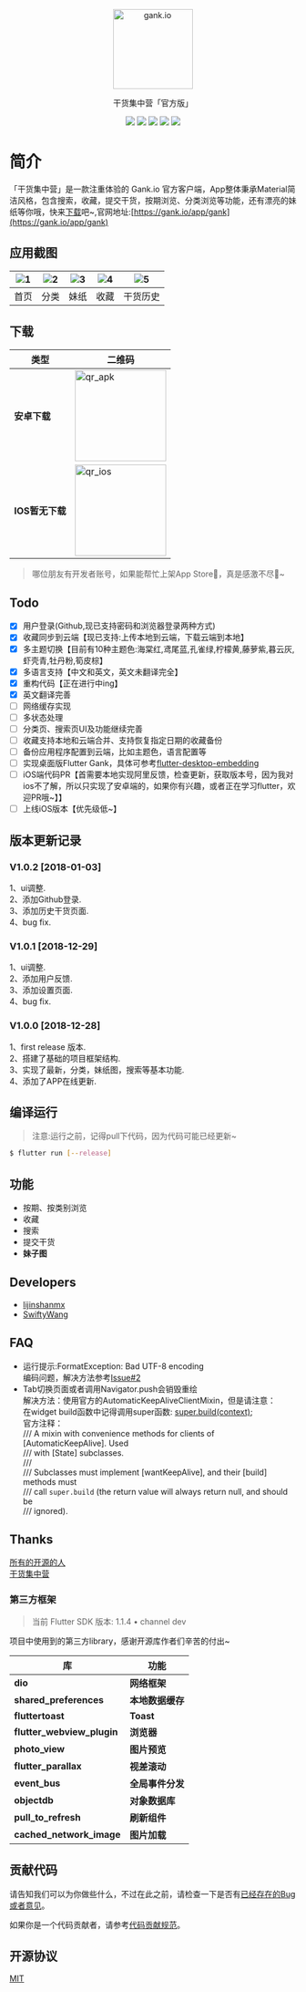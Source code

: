 <p align="center">
  <a href="http://gank.io">
    <img alt="gank.io" src="https://ws1.sinaimg.cn/large/0065oQSqly1fyli3kk857j305c05cjrc.jpg" width="140">
  </a>
</p>
<p align="center">干货集中营「官方版」</p>

<p align="center">
  <img src="https://img.shields.io/badge/build-passing-52C434.svg">
  <img src="https://img.shields.io/badge/version-1.0.2-52C434.svg">
  <img src="https://img.shields.io/badge/flutterSdk-1.1.4-red.svg">
  <img src="https://img.shields.io/badge/language-dart2-blue.svg">
  <img src="https://img.shields.io/badge/license-MIT-orange.svg">
</p>

# 简介
「干货集中营」是一款注重体验的 Gank.io 官方客户端，App整体秉承Material简洁风格，包含搜索，收藏，提交干货，按期浏览、分类浏览等功能，还有漂亮的妹纸等你哦，快来[下载](https://raw.githubusercontent.com/lijinshanmx/flutter_gank/master/apks/app-release-latest.apk)吧~,官网地址:[https://gank.io/app/gank](https://gank.io/app/gank)

## 应用截图

| ![1](https://ws1.sinaimg.cn/large/0065oQSqly1fyt98vkcuxj30ps18yh9c.jpg) | ![2](https://ws1.sinaimg.cn/large/0065oQSqly1fylfbqnnzrj30ps18ywwv.jpg) | ![3](https://ws1.sinaimg.cn/large/0065oQSqly1fylfc4r4mgj30ps18ye81.jpg) | ![4](https://ws1.sinaimg.cn/large/0065oQSqly1fylhxlnd24j30ps18ydx3.jpg) | ![5](https://ws1.sinaimg.cn/large/0065oQSqly1fyt99whhpij30ps18yhdt.jpg) |
| :--: | :--: | :--: | :--: | :--: |
| 首页 | 分类 | 妹纸 | 收藏 | 干货历史|


## 下载

| 类型          | 二维码                                      |
| ----------- | ---------------------------------------- |
| **安卓下载**  | <img src="https://ws1.sinaimg.cn/large/0065oQSqly1fywl59574cj308c08c0sp.jpg" width = "160"  alt="qr_apk" /> |
| **IOS暂无下载** | <img src="https://ws1.sinaimg.cn/large/0065oQSqly1fynmxdifkmj306o05udgf.jpg" width = "160"  alt="qr_ios" /> |

> 哪位朋友有开发者账号，如果能帮忙上架App Store💪，真是感激不尽🙏~

## Todo

- [x] 用户登录(Github,现已支持密码和浏览器登录两种方式)
- [x] 收藏同步到云端【现已支持:上传本地到云端，下载云端到本地】
- [x] 多主题切换【目前有10种主题色:海棠红,鸢尾蓝,孔雀绿,柠檬黄,藤萝紫,暮云灰,虾壳青,牡丹粉,筍皮棕】
- [x] 多语言支持【中文和英文，英文未翻译完全】
- [x] 重构代码【正在进行中ing】
- [x] 英文翻译完善
- [ ] 网络缓存实现
- [ ] 多状态处理
- [ ] 分类页、搜索页UI及功能继续完善
- [ ] 收藏支持本地和云端合并、支持恢复指定日期的收藏备份
- [ ] 备份应用程序配置到云端，比如主题色，语言配置等
- [ ] 实现桌面版Flutter Gank，具体可参考[flutter-desktop-embedding](https://github.com/google/flutter-desktop-embedding)
- [ ] iOS端代码PR【首需要本地实现阿里反馈，检查更新，获取版本号，因为我对ios不了解，所以只实现了安卓端的，如果你有兴趣，或者正在学习flutter，欢迎PR哦~】】
- [ ] 上线iOS版本【优先级低~】

## 版本更新记录
### V1.0.2  [2018-01-03]  
  1、ui调整.  
  2、添加Github登录.  
  3、添加历史干货页面.  
  4、bug fix. 
### V1.0.1  [2018-12-29]  
  1、ui调整.  
  2、添加用户反馈.  
  3、添加设置页面.  
  4、bug fix.  
### V1.0.0  [2018-12-28]  
  1、first release 版本.  
  2、搭建了基础的项目框架结构.  
  3、实现了最新，分类，妹纸图，搜索等基本功能.  
  4、添加了APP在线更新.

## 编译运行

> 注意:运行之前，记得pull下代码，因为代码可能已经更新~

```bash
$ flutter run [--release]
```

## 功能

- 按期、按类别浏览
- 收藏
- 搜索
- 提交干货
- **妹子图**


## Developers

- [lijinshanmx](https://github.com/lijinshanmx)  
- [SwiftyWang](https://github.com/SwiftyWang)  


## FAQ

- 运行提示:FormatException: Bad UTF-8 encoding  
   编码问题，解决方法参考[Issue#2](https://github.com/lijinshanmx/flutter_gank/issues/2)  
- Tab切换页面或者调用Navigator.push会销毁重绘  
   解决方法：使用官方的AutomaticKeepAliveClientMixin，但是请注意：  
   在widget build函数中记得调用super函数: [super.build(context)](https://github.com/lijinshanmx/flutter_gank/commit/838ad9fa9c322b16672b2ddbbdefda2093af4e28);  
   官方注释：  
   /// A mixin with convenience methods for clients of [AutomaticKeepAlive]. Used  
   /// with [State] subclasses.  
   ///  
   /// Subclasses must implement [wantKeepAlive], and their [build] methods must  
   /// call `super.build` (the return value will always return null, and should be  
   /// ignored).    


## Thanks

[所有的开源的人](https://github.com)  
[干货集中营](http://gank.io/)    


### 第三方框架
> 当前 Flutter SDK 版本: 1.1.4 • channel dev

项目中使用到的第三方library，感谢开源库作者们辛苦的付出~

库 | 功能
-------- | ---
**dio**|**网络框架**
**shared_preferences**|**本地数据缓存**
**fluttertoast**|**Toast**
**flutter_webview_plugin**|**浏览器**
**photo_view**|**图片预览**
**flutter_parallax**|**视差滚动**
**event_bus**|**全局事件分发**
**objectdb**|**对象数据库**
**pull_to_refresh**|**刷新组件**
**cached_network_image**|**图片加载**


## 贡献代码

请告知我们可以为你做些什么，不过在此之前，请检查一下是否有[已经存在的Bug或者意见](https://github.com/lijinshanmx/flutter_gank/issues)。

如果你是一个代码贡献者，请参考[代码贡献规范](CONTRIBUTING.md)。

## 开源协议

[MIT](LICENSE)
